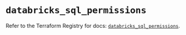 # `databricks_sql_permissions`

Refer to the Terraform Registry for docs: [`databricks_sql_permissions`](https://registry.terraform.io/providers/databricks/databricks/1.82.0/docs/resources/sql_permissions).
